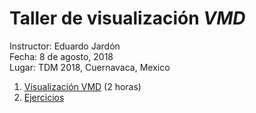 # Taller de visualización _VMD_

Instructor: Eduardo Jardón<br />
Fecha: 8 de agosto, 2018<br />
Lugar: TDM 2018, Cuernavaca, Mexico<br />

1. [Visualización VMD][1] (2 horas)
2. [Ejercicios][2] 

[1]: Tutorial.Rmd
[2]: exdata/Ejercicios.Rmd

